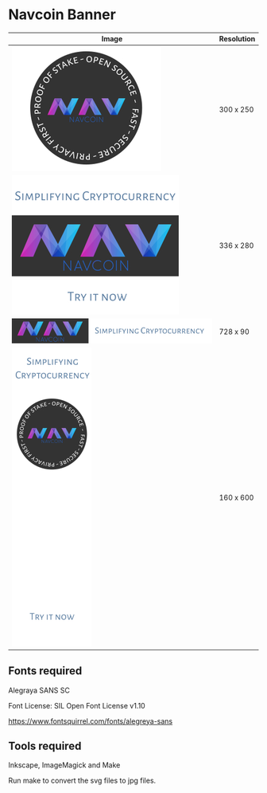 # Navcoin Banner

| Image | Resolution |
|-------|------------|
| ![300x250](https://github.com/d4ndo/NavcoinBanner/blob/master/banner300x250.jpg "300x250")  | 300 x 250 |
| ![336x280](https://github.com/d4ndo/NavcoinBanner/blob/master/banner336x280.jpg "336x280") | 336 x 280 |
| ![728x90](https://github.com/d4ndo/NavcoinBanner/blob/master/banner728x90.jpg "728x90") | 728 x 90 |
| ![160x600](https://github.com/d4ndo/NavcoinBanner/blob/master/banner160x900.jpg "160x600") | 160 x 600  |


## Fonts required

Alegraya SANS SC

Font License: SIL Open Font License v1.10

https://www.fontsquirrel.com/fonts/alegreya-sans

## Tools required

Inkscape, ImageMagick and Make

Run make to convert the svg files to jpg files.
